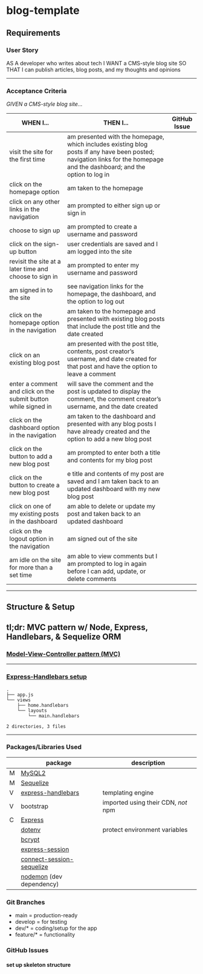 # blog-template

## Requirements

### User Story

AS A developer who writes about tech
I WANT a CMS-style blog site
SO THAT I can publish articles, blog posts, and my thoughts and opinions

---

### Acceptance Criteria

_GIVEN a CMS-style blog site..._

| WHEN I...                                                      | THEN I...                                                                                                                                                                 | GitHub Issue |
| -------------------------------------------------------------- | ------------------------------------------------------------------------------------------------------------------------------------------------------------------------- | ------------ |
| visit the site for the first time                              | am presented with the homepage, which includes existing blog posts if any have been posted; navigation links for the homepage and the dashboard; and the option to log in |
| click on the homepage option                                   | am taken to the homepage                                                                                                                                                  |
| click on any other links in the navigation                     | am prompted to either sign up or sign in                                                                                                                                  |
| choose to sign up                                              | am prompted to create a username and password                                                                                                                             |
| click on the sign-up button                                    | user credentials are saved and I am logged into the site                                                                                                                  |
| revisit the site at a later time and choose to sign in         | am prompted to enter my username and password                                                                                                                             |
| am signed in to the site                                       | see navigation links for the homepage, the dashboard, and the option to log out                                                                                           |
| click on the homepage option in the navigation                 | am taken to the homepage and presented with existing blog posts that include the post title and the date created                                                          |
| click on an existing blog post                                 | am presented with the post title, contents, post creator’s username, and date created for that post and have the option to leave a comment                                |
| enter a comment and click on the submit button while signed in | will save the comment and the post is updated to display the comment, the comment creator’s username, and the date created                                                |
| click on the dashboard option in the navigation                | am taken to the dashboard and presented with any blog posts I have already created and the option to add a new blog post                                                  |
| click on the button to add a new blog post                     | am prompted to enter both a title and contents for my blog post                                                                                                           |
| click on the button to create a new blog post                  | e title and contents of my post are saved and I am taken back to an updated dashboard with my new blog post                                                               |
| click on one of my existing posts in the dashboard             | am able to delete or update my post and taken back to an updated dashboard                                                                                                |
| click on the logout option in the navigation                   | am signed out of the site                                                                                                                                                 |
| am idle on the site for more than a set time                   | am able to view comments but I am prompted to log in again before I can add, update, or delete comments                                                                   |

---

## Structure & Setup

## tl;dr: MVC pattern w/ Node, Express, Handlebars, & Sequelize ORM

### [Model-View-Controller pattern (MVC)](https://en.wikipedia.org/wiki/Model%E2%80%93view%E2%80%93controller)

---

### [Express-Handlebars setup](https://www.npmjs.com/package/express-handlebars)

```
.
├── app.js
└── views
    ├── home.handlebars
    └── layouts
        └── main.handlebars

2 directories, 3 files
```

---

### Packages/Libraries Used

|     | package                                                                              | description                         |
| --- | ------------------------------------------------------------------------------------ | ----------------------------------- |
| M   | [MySQL2](https://www.npmjs.com/package/mysql2)                                       |                                     |
| M   | [Sequelize](https://www.npmjs.com/package/sequelize)                                 |                                     |
| V   | [express-handlebars](https://www.npmjs.com/package/express-handlebars)               | templating engine                   |
| V   | bootstrap                                                                            | imported using their CDN, _not_ npm |
| C   | [Express](https://www.npmjs.com/package/express)                                     |                                     |
|     | [dotenv](https://www.npmjs.com/package/dotenv)                                       | protect environment variables       |
|     | [bcrypt](https://www.npmjs.com/package/bcrypt)                                       |                                     |
|     | [express-session](https://www.npmjs.com/package/express-session)                     |                                     |
|     | [connect-session-sequelize](https://www.npmjs.com/package/connect-session-sequelize) |                                     |
|     | [nodemon](https://www.npmjs.com/package/nodemon) (dev dependency)                    |                                     |

### Git Branches

-   main = production-ready
-   develop = for testing
-   dev/\* = coding/setup for the app
-   feature/\* = functionality

### GitHub Issues

#### set up skeleton structure

####
